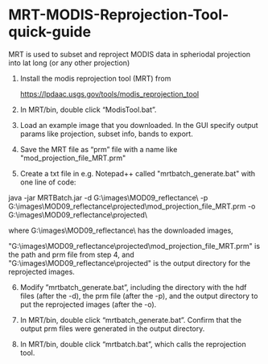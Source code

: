 # MRT-MODIS-Reprojection-Tool-quick-guide

MRT is used to subset and reproject MODIS data in spheriodal projection into lat long (or any other projection)

1.  Install the modis reprojection tool (MRT) from

	https://lpdaac.usgs.gov/tools/modis_reprojection_tool
	
2.  In MRT/bin, double click “ModisTool.bat”.

3.  Load an example image that you downloaded.  In the GUI specify output params like projection, subset info, bands to export. 

4.  Save the MRT file as “prm” file with a name like "mod_projection_file_MRT.prm"

5.  Create a txt file in e.g. Notepad++ called "mrtbatch_generate.bat" with one line of code:

java -jar MRTBatch.jar -d G:\images\MOD09_reflectance\ -p G:\images\MOD09_reflectance\projected\mod_projection_file_MRT.prm -o G:\images\MOD09_reflectance\projected\

where G:\images\MOD09_reflectance\ has the downloaded images, 

"G:\images\MOD09_reflectance\projected\mod_projection_file_MRT.prm" is the path and prm file from step 4, and "G:\images\MOD09_reflectance\projected\" is the output directory for the reprojected images.

6.  Modify ”mrtbatch_generate.bat”, including the directory with the hdf files (after the -d), the prm file (after the -p), and the output directory to put the reprojected images (after the -o).

7.  In MRT/bin, double click “mrtbatch_generate.bat”.  Confirm that the output prm files were generated in the output directory.

8.  In MRT/bin, double click “mrtbatch.bat”, which calls the reprojection tool.


